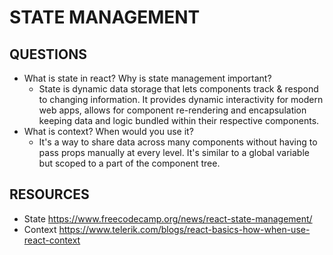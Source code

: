 # STATE MANAGEMENT

## QUESTIONS

- What is state in react? Why is state management important?
  - State is dynamic data storage that lets components track & respond to changing 
    information. It provides dynamic interactivity for modern web apps, allows for 
    component re-rendering and encapsulation keeping data and logic bundled within 
    their respective components.
- What is context? When would you use it?
  - It's a way to share data across many components without having to pass props manually 
    at every level. It's similar to a global variable but scoped to a part of the 
    component tree.

## RESOURCES

- State
  https://www.freecodecamp.org/news/react-state-management/
- Context
  https://www.telerik.com/blogs/react-basics-how-when-use-react-context

